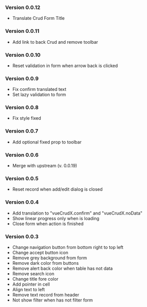### Version 0.0.12
* Translate Crud Form Title

### Version 0.0.11
* Add link to back Crud and remove toolbar

### Version 0.0.10
* Reset validation in form when arrow back is clicked

### Version 0.0.9
* Fix confirm translated text
* Set lazy validation to form

### Version 0.0.8
* Fix style fixed

### Version 0.0.7
* Add optional fixed prop to toolbar

### Version 0.0.6
* Merge with upstream (v. 0.0.19)

### Version 0.0.5
* Reset record when add/edit dialog is closed

### Version 0.0.4
* Add translation to "vueCrudX.confirm" and "vueCrudX.noData"
* Show linear progress only when is loading
* Close form when action is finished

### Version 0.0.3

* Change navigation button from bottom right to top left
* Change accept button icon
* Remove grey background from form
* Remove dark color from buttons
* Remove alert back color when table has not data
* Remove search icon
* Change title fore color
* Add pointer in cell
* Align text to left
* Remove text record from header
* Not show filter when has not filter form
